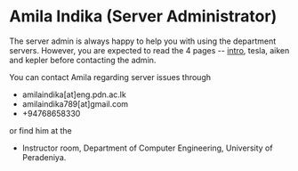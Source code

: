 # Amila Indika (Server Administrator)

The server admin is always happy to help you with using the department servers. However, you are expected to read the 4 pages -- [intro](cepdnaclk.github.io/sites/servers/), tesla, aiken and kepler before contacting the admin.


You can contact Amila regarding server issues through

* amilaindika[at]eng.pdn.ac.lk
* amilaindika789[at]gmail.com
* +94768658330

or find him at the 

* Instructor room, Department of Computer Engineering, University of Peradeniya.